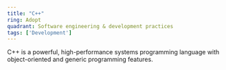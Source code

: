 ```yaml
---
title: "C++"
ring: Adopt
quadrant: Software engineering & development practices
tags: ['Development']
---
```

C++ is a powerful, high-performance systems programming language with object-oriented and generic programming features.

